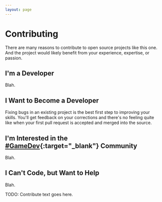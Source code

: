 ```yaml
---
layout: page
---
```

# Contributing

There are many reasons to contribute to open source projects like this one. And the project would likely benefit from
your experience, expertise, or passion.

## I'm a Developer

Blah.

## I Want to Become a Developer

Fixing bugs in an existing project is the best first step to improving your skills. You'll get feedback on your corrections and there's no feeling quite like when your first pull request is accepted and merged into the source.

## I'm Interested in the [#GameDev](https://twitter.com/search?q=%23gamedev){:target="_blank"} Community

Blah.

## I Can't Code, but Want to Help

Blah.

TODO: Contribute text goes here.